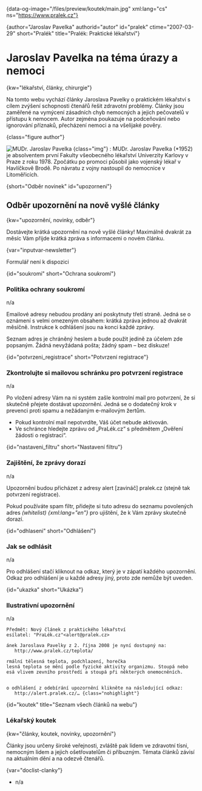 
{data-og-image="/files/preview/koutek/main.jpg" xml:lang="cs" ns="https://www.pralek.cz"}

{author="Jaroslav Pavelka" authorid="autor" id="pralek" ctime="2007-03-29" short="Pralék" title="Pralék: Praktické lékařství"}

# Jaroslav Pavelka na téma úrazy a nemoci

{kw="lékařství, články, chirurgie"}

Na tomto webu vychází články Jaroslava Pavelky o praktickém lékařství s cílem zvýšení schopnosti čtenářů řešit zdravotní problémy. Články jsou zaměřené na vymýcení zásadních chyb nemocných a jejich pečovatelů v přístupu k nemocem. Autor zejména poukazuje na podceňování nebo ignorování příznaků, přecházení nemoci a na všelijaké pověry.

{class="figure author"}

![MUDr. Jaroslav Pavelka][1] {class="img"}
:   MUDr. Jaroslav Pavelka (*1952) je absolventem první Fakulty všeobecného lékařství Univerzity Karlovy v Praze z roku 1978. Zpočátku po promoci působil jako vojenský lékař v Havlíčkově Brodě. Po návratu z vojny nastoupil do nemocnice v Litoměřicích.

{short="Odběr novinek" id="upozorneni"}

## Odběr upozornění na nově vyšlé články

{kw="upozornění, novinky, odběr"}

Dostávejte krátká upozornění na nově vyšlé články! Maximálně dvakrát za měsíc Vám přijde krátká zpráva s informacemi o novém článku.

{var="inputvar-newsletter"}

Formulář není k dispozici

{id="soukromi" short="Ochrana soukromí"}

### Politika ochrany soukromí

n/a

Emailové adresy nebudou prodány ani poskytnuty třetí straně. Jedná se o oznámení s velmi omezeným obsahem: krátká zpráva jednou až dvakrát měsíčně. Instrukce k odhlášení jsou na konci každé zprávy.

Seznam adres je chráněný heslem a bude použit jedině za účelem zde popsaným. Žádná nevyžádaná pošta; žádný spam – bez diskuze!

{id="potvrzeni_registrace" short="Potvrzení registrace"}

### Zkontrolujte si mailovou schránku pro potvrzení registrace

n/a

Po vložení adresy Vám na ni systém zašle kontrolní mail pro potvrzení, že si skutečně přejete dostávat upozornění. Jedná se o dodatečný krok v prevenci proti spamu a nežádaným e-mailovým žertům.

  * Pokud kontrolní mail nepotvrdíte, Váš účet nebude aktivován.
  * Ve schránce hledejte zprávu od „PraLék.cz“ s předmětem „Ověření žádosti o registraci“.

{id="nastaveni_filtru" short="Nastavení filtru"}

### Zajištění, že zprávy dorazí

n/a

Upozornění budou přicházet z adresy alert [zavináč] pralek.cz (stejně tak potvrzení registrace).

Pokud používáte spam filtr, přidejte si tuto adresu do seznamu povolených adres _(whitelist) {xml:lang="en"}_ pro ujištění, že k Vám zprávy skutečně dorazí.

{id="odhlaseni" short="Odhlášení"}

### Jak se odhlásit

n/a

Pro odhlášení stačí kliknout na odkaz, který je v zápatí každého upozornění. Odkaz pro odhlášení je u každé adresy jiný, proto zde nemůže být uveden.

{id="ukazka" short="Ukázka"}

### Ilustrativní upozornění

n/a

    Předmět: Nový článek z praktického lékařství
    esílatel: "PraLék.cz"<alert@pralek.cz>
    
    ánek Jaroslava Pavelky z 2. října 2008 je nyní dostupný na:
       http://www.pralek.cz/teplota/
    
    rmální tělesná teplota, podchlazení, horečka
    lesná teplota se mění podle fyzické aktivity organizmu. Stoupá nebo
    esá vlivem zevního prostředí a stoupá při některých onemocněních.
    
     
    o odhlášení z odebírání upozornění klikněte na následující odkaz:
       http://alert.pralek.cz/… {class="nohighlight"}

{id="koutek" title="Seznam všech článků na webu"}

### Lékařský koutek

{kw="články, koutek, novinky, upozornění"}

Články jsou určeny široké veřejnosti, zvláště pak lidem ve zdravotní tísni, nemocným lidem a jejich ošetřovatelům či příbuzným. Témata článků závisí na aktuálním dění a na odezvě čtenářů.

{var="doclist-clanky"}

  * n/a

<!--
    <h short="Autor" id="jaroslav_pavelka">MUDr. Jaroslav Pavelka, autor</h>
    <desc kw="autor, Jaroslav Pavelka, články, životopis, fotografie">Autorem článků Praktického lékařství je MUDr. Jaroslav Pavelka, ambulantní chirurg s více než 30letou praxí. Autor publikuje maximálně dva články měsíčně z oblasti praktického lékařství.</desc>
    <section>

      <h id="zivotopis">Profesní životopis</h>
      <desc>MUDr. Jaroslav Pavelka (*1952) je absolventem první Fakulty všeobecného lékařství Univerzity Karlovy v Praze z roku 1978. Zpočátku po promoci působil jako vojenský lékař v Havlíčkově Brodě. Po návratu z vojny nastoupil do nemocnice v Litoměřicích.</desc>
      <ul class="fotky right">
        <li><a href="/files/big/jaroslav_pavelka-detail.jpg"><img src="/files/thumbs/jaroslav_pavelka-detail.jpg" title="MUDr. Jaroslav Pavelka" alt="MUDr. Jaroslav Pavelka"/></a></li>
      </ul>
      <p>Bylo však třeba vypomáhat a zastupovat na různých obvodech, pracovat v léčebně dlouhodobě nemocných, sloužit lékařské služby první pomoci, pracovat jako závodní lékař v továrně.</p>
      <p>Od chirurgické atestace pracoval v litoměřické nemocnici, a to převážně na chirurgii (chirurgická ambulance, lůžková oddělení, operační sály). Od roku 2008 dosud pracuje jako lékař záchranné služby RLP a od roku 2011 zároveň působí i na chirurgii. Už přes 30 let se setkává s nemocnými lidmi a nasbíral tak nemalé zkušenosti.</p>
      <p>Portál Praktického lékařství je nevýdělečnou aktivitou autora.</p>
      <h id="fotografie" short="Fotografie">Fotografie ze života autora</h>
      <desc>Jaroslav Pavelka tráví svůj volný čas aktivně. Rád se prohání po Českém středohoří na svých mašinách nebo jezdí na moře. Ze všeho nejraději se věnuje aktivnímu odpočinku s manželkou a vnoučaty na své zahrádce v Lovosicích.</desc>
      <ul class="fotky">
        <li><a href="/files/big/jaroslav_pavelka-h03.jpg"><img src="/files/thumbs/jaroslav_pavelka-h03.jpg" title="Jachtění v Chorvatsku" alt="Jachtění v Chorvatsku"/></a></li>
        <li><a href="/files/big/jaroslav_pavelka-h04.jpg"><img src="/files/thumbs/jaroslav_pavelka-h04.jpg" title="Jachtění v Chorvatsku" alt="Jachtění v Chorvatsku"/></a></li>
        <li><a href="/files/big/jaroslav_pavelka-h05.jpg"><img src="/files/thumbs/jaroslav_pavelka-h05.jpg" title="Let nad Českým středohořím" alt="Let nad Českým středohořím"/></a></li>
        <li><a href="/files/big/jaroslav_pavelka-h06.jpg"><img src="/files/thumbs/jaroslav_pavelka-h06.jpg" title="Na motorce Českým středohořím" alt="Na motorce Českým středohořím"/></a></li>
        <li><a href="/files/big/jaroslav_pavelka-h07.jpg"><img src="/files/thumbs/jaroslav_pavelka-h07.jpg" title="Potápění v Chorvatsku" alt="Potápění v Chorvatsku"/></a></li>
        <li><a href="/files/big/jaroslav_pavelka-h08.jpg"><img src="/files/thumbs/jaroslav_pavelka-h08.jpg" title="S manželkou na výletě v Tisé" alt="S manželkou na výletě v Tisé"/></a></li>
        <li><a href="/files/big/jaroslav_pavelka-h09.jpg"><img src="/files/thumbs/jaroslav_pavelka-h09.jpg" title="S manželkou jako praví motorkáři" alt="S manželkou jako praví motorkáři"/></a></li>
        <li><a href="/files/big/jaroslav_pavelka-h10.jpg"><img src="/files/thumbs/jaroslav_pavelka-h10.jpg" title="Lyžování v Alpách" alt="Lyžování v Alpách"/></a></li>
        <li><a href="/files/big/jaroslav_pavelka-h11.jpg"><img src="/files/thumbs/jaroslav_pavelka-h11.jpg" title="Lyžování v Alpách" alt="Lyžování v Alpách"/></a></li>
      </ul>
      <ul class="fotky nomultiple">
        <li><a href="/files/big/jaroslav_pavelka-v01.jpg"><img src="/files/thumbs/jaroslav_pavelka-v01.jpg" title="Na své mašině" alt="Na své mašině"/></a></li>
        <li><a href="/files/big/jaroslav_pavelka-v02.jpg"><img src="/files/thumbs/jaroslav_pavelka-v02.jpg" title="Potápění na Slapech" alt="Potápění na Slapech"/></a></li>
        <li><a href="/files/big/jaroslav_pavelka-v03.jpg"><img src="/files/thumbs/jaroslav_pavelka-v03.jpg" title="Mezi skalisky v Tisé" alt="Mezi skalisky v Tisé"/></a></li>
        <li><a href="/files/big/jaroslav_pavelka-v04.jpg"><img src="/files/thumbs/jaroslav_pavelka-v04.jpg" title="S vnučkou" alt="S vnučkou"/></a></li>
        <li><a href="/files/big/jaroslav_pavelka-v05.jpg"><img src="/files/thumbs/jaroslav_pavelka-v05.jpg" title="Lyžování v Alpách" alt="Lyžování v Alpách"/></a></li>
        <li><a href="/files/big/jaroslav_pavelka-v06.jpg"><img src="/files/thumbs/jaroslav_pavelka-v06.jpg" title="Lyžování v Alpách" alt="Lyžování v Alpách"/></a></li>
      </ul>
    </section>
    -->

 [1]: /files/thumbs/jaroslav_pavelka-detail.jpg "MUDr. Jaroslav Pavelka"

